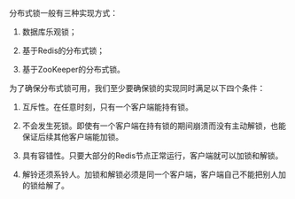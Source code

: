 分布式锁一般有三种实现方式：

1. 数据库乐观锁；

2. 基于Redis的分布式锁；

3. 基于ZooKeeper的分布式锁。

为了确保分布式锁可用，我们至少要确保锁的实现同时满足以下四个条件：

1. 互斥性。在任意时刻，只有一个客户端能持有锁。

2. 不会发生死锁。即使有一个客户端在持有锁的期间崩溃而没有主动解锁，也能保证后续其他客户端能加锁。

3. 具有容错性。只要大部分的Redis节点正常运行，客户端就可以加锁和解锁。

4. 解铃还须系铃人。加锁和解锁必须是同一个客户端，客户端自己不能把别人加的锁给解了。